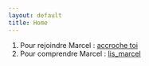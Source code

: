 ```yaml
---
layout: default
title: Home
---
```


1. Pour rejoindre Marcel :  [accroche toi](collaborate/0.%Comment%rejoindre%marcel)
2. Pour comprendre Marcel : [lis_marcel](lis_marcel.md)
